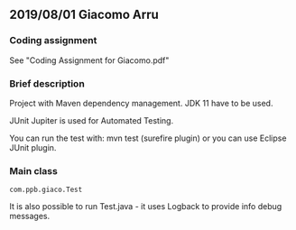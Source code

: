 ## 2019/08/01 Giacomo Arru


### Coding assignment

See "Coding Assignment for Giacomo.pdf"

### Brief description

Project with Maven dependency management.
JDK 11 have to be used.

JUnit Jupiter is used for Automated Testing.

You can run the test with: mvn test (surefire plugin)
or you can use Eclipse JUnit plugin.

### Main class

```
com.ppb.giaco.Test
```

It is also possible to run Test.java - it uses Logback to provide info debug messages.
